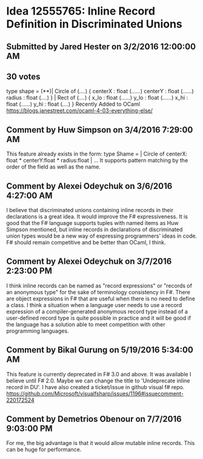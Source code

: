 # Idea 12555765: Inline Record Definition in Discriminated Unions #

## Submitted by Jared Hester on 3/2/2016 12:00:00 AM

## 30 votes

type shape =
(**)| Circle of
(*....*) { centerX : float
(*......*) centerY : float
(*......*) radius : float
(*....*) }
| Rect of
(*....*) { x_lo : float
(*......*) y_lo : float
(*......*) x_hi : float
(*......*) y_hi : float
(*....*) }
Recently Added to OCaml
https://blogs.janestreet.com/ocaml-4-03-everything-else/




## Comment by Huw Simpson on 3/4/2016 7:29:00 AM

This feature already exists in the form:
type Shame =
| Circle of centerX: float * centerY:float * radius:float
| ...
It supports pattern matching by the order of the field as well as the name.

## Comment by Alexei Odeychuk on 3/6/2016 4:27:00 AM

I believe that discriminated unions containing inline records in their declarations is a great idea. It would improve the F# expressiveness. It is good that the F# language supports tuples with named items as Huw Simpson mentioned, but inline records in declarations of discriminated union types would be a new way of expressing programmers' ideas in code. F# should remain competitive and be better than OCaml, I think.

## Comment by Alexei Odeychuk on 3/7/2016 2:23:00 PM

I think inline records can be named as "record expressions" or "records of an anonymous type" for the sake of terminology consistency in F#. There are object expressions in F# that are useful when there is no need to define a class. I think a situation when a language user needs to use a record expression of a compiler-generated anonymous record type instead of a user-defined record type is quite possible in practice and it will be good if the language has a solution able to meet competition with other programming languages.

## Comment by Bikal Gurung on 5/19/2016 5:34:00 AM

This feature is currently deprecated in F# 3.0 and above. It was available I believe until F# 2.0. Maybe we can change the title to 'Undeprecate inline record in DU'. I have also created a ticket/issue in github visual f# repo. https://github.com/Microsoft/visualfsharp/issues/1196#issuecomment-220172524

## Comment by Demetrios Obenour on 7/7/2016 9:03:00 PM

For me, the big advantage is that it would allow mutable inline records. This can be huge for performance.

